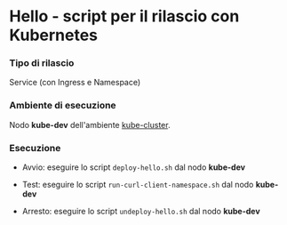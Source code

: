 # Hello - script per il rilascio con Kubernetes 

### Tipo di rilascio 

Service (con Ingress e Namespace)  

### Ambiente di esecuzione 

Nodo **kube-dev** dell'ambiente [kube-cluster](../../environments/kube-cluster/). 

### Esecuzione 

* Avvio: eseguire lo script `deploy-hello.sh` dal nodo **kube-dev**

* Test: eseguire lo script `run-curl-client-namespace.sh` dal nodo **kube-dev**

* Arresto: eseguire lo script `undeploy-hello.sh` dal nodo **kube-dev**


